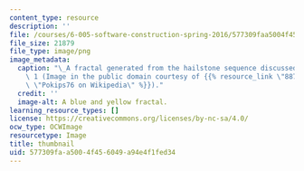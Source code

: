 ```yaml
---
content_type: resource
description: ''
file: /courses/6-005-software-construction-spring-2016/577309faa5004f456049a94e4f1fed34_6-005S16-th.png
file_size: 21879
file_type: image/png
image_metadata:
  caption: "\_A fractal generated from the hailstone sequence discussed in Lecture\
    \ 1 (Image in the public domain courtesy of {{% resource_link \"8871c2c4-dbae-4805-b674-09ab6c8ad315\"\
    \ \"Pokips76 on Wikipedia\" %}})."
  credit: ''
  image-alt: A blue and yellow fractal.
learning_resource_types: []
license: https://creativecommons.org/licenses/by-nc-sa/4.0/
ocw_type: OCWImage
resourcetype: Image
title: thumbnail
uid: 577309fa-a500-4f45-6049-a94e4f1fed34
---
```

